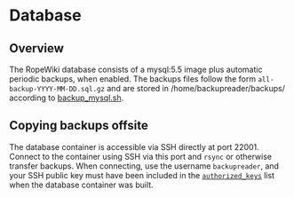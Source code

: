 # Database

## Overview

The RopeWiki database consists of a mysql:5.5 image plus automatic periodic backups, when enabled. The backups files
follow the form `all-backup-YYYY-MM-DD.sql.gz` and are stored in /home/backupreader/backups/ according
to [backup_mysql.sh](scripts/backup_mysql.sh).

## Copying backups offsite

The database container is accessible via SSH directly at port 22001. Connect to the container using SSH via this port
and `rsync` or otherwise transfer backups. When connecting, use the username `backupreader`, and your SSH public key
must have been included in the [`authorized_keys`](../backup_pubkeys/authorized_keys) list when the database container
was built.
